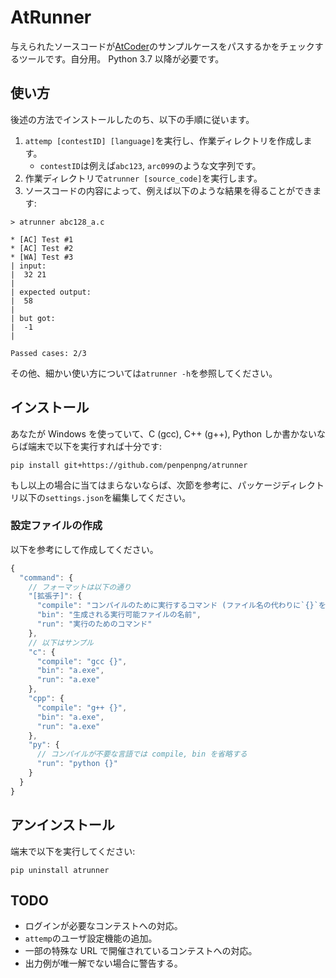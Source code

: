 # AtRunner
与えられたソースコードが[AtCoder](https://atcoder.jp/)のサンプルケースをパスするかをチェックするツールです。自分用。
Python 3.7 以降が必要です。

## 使い方
後述の方法でインストールしたのち、以下の手順に従います。

1. `attemp [contestID] [language]`を実行し、作業ディレクトリを作成します。
    * `contestID`は例えば`abc123`, `arc099`のような文字列です。
2. 作業ディレクトリで`atrunner [source_code]`を実行します。
3. ソースコードの内容によって、例えば以下のような結果を得ることができます:

```
> atrunner abc128_a.c

* [AC] Test #1
* [AC] Test #2
* [WA] Test #3
| input:
|  32 21
|  
| expected output:
|  58
|  
| but got:
|  -1
|  

Passed cases: 2/3
```

その他、細かい使い方については`atrunner -h`を参照してください。

## インストール
あなたが Windows を使っていて、C (gcc), C++ (g++), Python しか書かないならば端末で以下を実行すれば十分です:

```
pip install git+https://github.com/penpenpng/atrunner
```

もし以上の場合に当てはまらないならば、次節を参考に、パッケージディレクトリ以下の`settings.json`を編集してください。

### 設定ファイルの作成
以下を参考にして作成してください。

```js
{
  "command": {
    // フォーマットは以下の通り
    "[拡張子]": {
      "compile": "コンパイルのために実行するコマンド (ファイル名の代わりに`{}`を使用可能)",
      "bin": "生成される実行可能ファイルの名前",
      "run": "実行のためのコマンド"
    },
    // 以下はサンプル
    "c": {
      "compile": "gcc {}",
      "bin": "a.exe",
      "run": "a.exe"
    },
    "cpp": {
      "compile": "g++ {}",
      "bin": "a.exe",
      "run": "a.exe"
    },
    "py": {
      // コンパイルが不要な言語では compile, bin を省略する
      "run": "python {}"
    }
  }
}
```

## アンインストール
端末で以下を実行してください:
```
pip uninstall atrunner
```

## TODO
* ログインが必要なコンテストへの対応。
* `attemp`のユーザ設定機能の追加。
* 一部の特殊な URL で開催されているコンテストへの対応。
* 出力例が唯一解でない場合に警告する。
